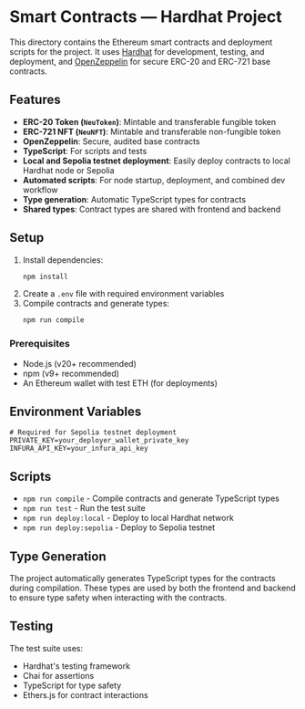 # Smart Contracts — Hardhat Project

This directory contains the Ethereum smart contracts and deployment scripts for the project. It uses [Hardhat](https://hardhat.org/) for development, testing, and deployment, and [OpenZeppelin](https://openzeppelin.com/contracts/) for secure ERC-20 and ERC-721 base contracts.

## Features

- **ERC-20 Token (`NeuToken`)**: Mintable and transferable fungible token
- **ERC-721 NFT (`NeuNFT`)**: Mintable and transferable non-fungible token
- **OpenZeppelin**: Secure, audited base contracts
- **TypeScript**: For scripts and tests
- **Local and Sepolia testnet deployment**: Easily deploy contracts to local Hardhat node or Sepolia
- **Automated scripts**: For node startup, deployment, and combined dev workflow
- **Type generation**: Automatic TypeScript types for contracts
- **Shared types**: Contract types are shared with frontend and backend

## Setup

1. Install dependencies:
   ```sh
   npm install
   ```
2. Create a `.env` file with required environment variables
3. Compile contracts and generate types:
   ```sh
   npm run compile
   ```

### Prerequisites

- Node.js (v20+ recommended)
- npm (v9+ recommended)
- An Ethereum wallet with test ETH (for deployments)

## Environment Variables

```env
# Required for Sepolia testnet deployment
PRIVATE_KEY=your_deployer_wallet_private_key
INFURA_API_KEY=your_infura_api_key
```

## Scripts

- `npm run compile` - Compile contracts and generate TypeScript types
- `npm run test` - Run the test suite
- `npm run deploy:local` - Deploy to local Hardhat network
- `npm run deploy:sepolia` - Deploy to Sepolia testnet

## Type Generation

The project automatically generates TypeScript types for the contracts during compilation. These types are used by both the frontend and backend to ensure type safety when interacting with the contracts.

## Testing

The test suite uses:

- Hardhat's testing framework
- Chai for assertions
- TypeScript for type safety
- Ethers.js for contract interactions